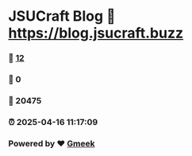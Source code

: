 # JSUCraft Blog :link: https://blog.jsucraft.buzz 
### :page_facing_up: [12](https://blog.jsucraft.buzz/tag.html) 
### :speech_balloon: 0 
### :hibiscus: 20475 
### :alarm_clock: 2025-04-16 11:17:09 
### Powered by :heart: [Gmeek](https://github.com/Meekdai/Gmeek)
